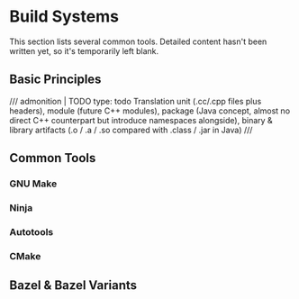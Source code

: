 <!--
SPDX-FileCopyrightText: 2021 Shuai Zhang

SPDX-License-Identifier: CC-BY-NC-ND-4.0
-->

# Build Systems

This section lists several common tools. Detailed content hasn't been written yet, so it's temporarily left blank.

## Basic Principles

/// admonition | TODO
    type: todo
Translation unit (.cc/.cpp files plus headers), module (future C++ modules), package (Java concept, almost no direct C++ counterpart but introduce namespaces alongside), binary & library artifacts (.o / .a / .so compared with .class / .jar in Java)
///

## Common Tools

### GNU Make

### Ninja

### Autotools

### CMake

## Bazel & Bazel Variants
